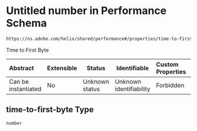 # Untitled number in Performance Schema

```txt
https://ns.adobe.com/helix/shared/performance#/properties/time-to-first-byte
```

Time to First Byte


| Abstract            | Extensible | Status         | Identifiable            | Custom Properties | Additional Properties | Access Restrictions | Defined In                                                                  |
| :------------------ | ---------- | -------------- | ----------------------- | :---------------- | --------------------- | ------------------- | --------------------------------------------------------------------------- |
| Can be instantiated | No         | Unknown status | Unknown identifiability | Forbidden         | Allowed               | none                | [performance.schema.json\*](performance.schema.json "open original schema") |

## time-to-first-byte Type

`number`
